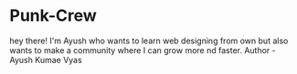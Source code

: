 # Punk-Crew
hey there! I'm Ayush who wants to learn web designing from own but also wants to make a community where I can grow more nd faster.
Author - Ayush Kumae Vyas
